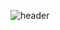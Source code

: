 ![header](https://capsule-render.vercel.app/api?type=waving&height=300&color=gradient&text=HI&fontColor=000&fontSize=50)